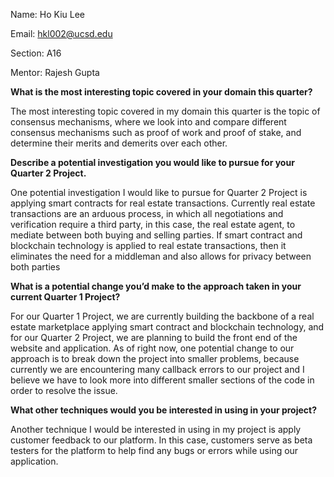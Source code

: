 Name: Ho Kiu Lee

Email: hkl002@ucsd.edu

Section: A16

Mentor: Rajesh Gupta

**What is the most interesting topic covered in your domain this quarter?**

The most interesting topic covered in my domain this quarter is the topic of consensus mechanisms, where we look into and compare different consensus mechanisms such as proof of work and proof of stake, and determine their merits and demerits over each other. 

**Describe a potential investigation you would like to pursue for your Quarter 2 Project.**

One potential investigation I would like to pursue for Quarter 2 Project is applying smart contracts for real estate transactions. Currently real estate transactions are an arduous process, in which all negotiations and verification require a third party, in this case, the real estate agent, to mediate between both buying and selling parties. If smart contract and blockchain technology is applied to real estate transactions, then it eliminates the need for a middleman and also allows for privacy between both parties 

**What is a potential change you’d make to the approach taken in your current Quarter 1 Project?**

For our Quarter 1 Project, we are currently building the backbone of a real estate marketplace applying smart contract and blockchain technology, and for our Quarter 2 Project, we are planning to build the front end of the website and application. As of right now, one potential change to our approach is to break down the project into smaller problems, because currently we are encountering many callback errors to our project and I believe we have to look more into different smaller sections of the code in order to resolve the issue. 

**What other techniques would you be interested in using in your project?**

Another technique I would be interested in using in my project is apply customer feedback to our platform. In this case, customers serve as beta testers for the platform to help find any bugs or errors while using our application. 

